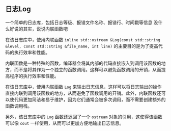 ## 日志Log

一个简单的日志库，包括日志等级、报错文件名称、报错行、时间戳等信息
没什么好说的其实，说说内联函数吧

在该日志库中，使用内联函数 `inline std::ostream &Log(const std::string &level, const std::string &file_name, int line)` 的主要目的是为了提高代码的执行效率和性能。

内联函数是一种特殊的函数，编译器会将其内部的代码直接嵌入到调用该函数的地方，而不是将其作为一个独立的函数调用。这样可以避免函数调用的开销，从而提高程序的执行效率和性能。

在该日志库中，使用内联函数 `Log` 来输出日志信息，这样可以将日志输出的操作直接内联到调用该函数的地方，从而避免了函数调用的开销。此外，内联函数还可以使代码更加简洁和易于维护，因为它们通常会被多次调用，而不需要创建额外的函数调用栈。

另外，该日志库中的 `Log` 函数还返回了一个 `ostream` 对象的引用，这使得该函数可以像 `cout` 一样使用，从而可以更加方便地输出日志信息。

